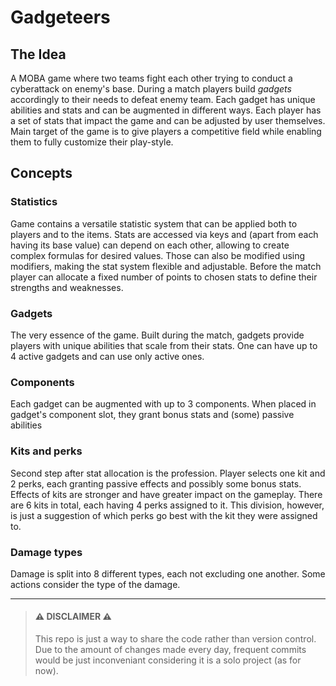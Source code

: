 # Gadgeteers

## The Idea
A MOBA game where two teams fight each other trying to conduct a cyberattack on enemy's base. During a match players build _gadgets_ accordingly to their needs to defeat enemy team.
Each gadget has unique abilities and stats and can be augmented in different ways. Each player has a set of stats that impact the game and can be adjusted by user themselves.
Main target of the game is to give players a competitive field while enabling them to fully customize their play-style.

## Concepts
### Statistics
Game contains a versatile statistic system that can be applied both to players and to the items. Stats are accessed via keys and (apart from each having its base value) can depend on each other, allowing to create complex formulas for desired values.
Those can also be modified using modifiers, making the stat system flexible and adjustable. Before the match player can allocate a fixed number of points to chosen stats to define their strengths and weaknesses.

### Gadgets
The very essence of the game. Built during the match, gadgets provide players with unique abilities that scale from their stats. One can have up to 4 active gadgets and can use only active ones.

### Components
Each gadget can be augmented with up to 3 components. When placed in gadget's component slot, they grant bonus stats and (some) passive abilities

### Kits and perks
Second step after stat allocation is the profession. Player selects one kit and 2 perks, each granting passive effects and possibly some bonus stats. Effects of kits are stronger and have greater impact on the gameplay.
There are 6 kits in total, each having 4 perks assigned to it. This division, however, is just a suggestion of which perks go best with the kit they were assigned to.

### Damage types
Damage is split into 8 different types, each not excluding one another. Some actions consider the type of the damage.

---

> #### ⚠️ **DISCLAIMER** ⚠️
> This repo is just a way to share the code rather than version control.
> Due to the amount of changes made every day, frequent commits would be just inconveniant considering it is a solo project (as for now).
